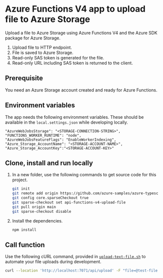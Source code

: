 # Azure Functions V4 app to upload file to Azure Storage

Upload a file to Azure Storage using Azure Functions V4 and the Azure SDK package for Azure Storage.

1. Upload file to HTTP endpoint.
1. File is saved to Azure Storage. 
1. Read-only SAS token is generated for the file. 
1. Read-only URL including SAS token is returned to the client.

## Prerequisite

You need an Azure Storage account created and ready for Azure Functions.

## Environment variables

The app needs the following environment variables. These should be available in the `local.settings.json` while developing locally. 

```
"AzureWebJobsStorage": "<STORAGE-CONNECTION-STRING>",
"FUNCTIONS_WORKER_RUNTIME": "node",
"AzureWebJobsFeatureFlags": "EnableWorkerIndexing",
"Azure_Storage_AccountName": "<STORAGE-ACCOUNT-NAME>",
"Azure_Storage_AccountKey":"<STORAGE-ACCOUNT-KEY>"
```

## Clone, install and run locally

1. In a new folder, use the following commands to get source code for this project. 

    ```bash
    git init
    git remote add origin https://github.com/azure-samples/azure-typescript-e2e-apps
    git config core.sparseCheckout true
    git sparse-checkout set api-functions-v4-upload-file
    git pull origin main
    git sparse-checkout disable
    ```

2. Install the dependencies.

    ```bash
    npm install
    ```

## Call function

Use the following cURL command, provided in [`upload-text-file.sh`](upload-text-file.sh) to automate your file uploads during development.

```bash
curl --location 'http://localhost:7071/api/upload' -F "file=@test-file.txt" --form 'name="tom"' --verbose
```
